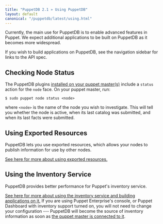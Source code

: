 ```yaml
---
title: "PuppetDB 2.1 » Using PuppetDB"
layout: default
canonical: "/puppetdb/latest/using.html"
---
```


[exported]: /puppet/3/reference/lang_exported.html


Currently, the main use for PuppetDB is to enable advanced features in Puppet. We expect additional applications to be built on PuppetDB as it becomes more widespread.

If you wish to build applications on PuppetDB, see the navigation sidebar for links to the API spec.

Checking Node Status
-----

The PuppetDB plugins [installed on your puppet master(s)](./connect_puppet_master.html) include a `status` action for the `node` face. On your puppet master, run:

    $ sudo puppet node status <node>

where `<node>` is the name of the node you wish to investigate. This will tell you whether the node is active, when its last catalog was submitted, and when its last facts were submitted.

Using Exported Resources
-----

PuppetDB lets you use exported resources, which allows your nodes to publish information for use by other nodes.

[See here for more about using exported resources.][exported]

Using the Inventory Service
-----

PuppetDB provides better performance for Puppet's inventory service.

[See here for more about using the inventory service and building applications on it.](/guides/inventory_service.html) If you are using Puppet Enterprise's console, or Puppet Dashboard with inventory support turned on, you will not need to change your configuration --- PuppetDB will become the source of inventory information as soon as [the puppet master is connected to it](./connect_puppet_master.html).
